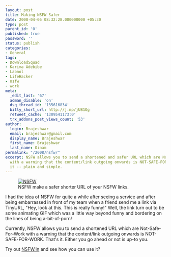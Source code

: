 ```yaml
---
layout: post
title: Making NSFW Safer
date: 2008-04-05 08:32:28.000000000 +05:30
type: post
parent_id: '0'
published: true
password: ''
status: publish
categories:
- General
tags:
- DownloadSquad
- Karima Adebibe
- Labnol
- LifeHacker
- nsfw
- work
meta:
  _edit_last: '67'
  adman_disable: 'on'
  dsq_thread_id: '135616834'
  bitly_short_url: http://j.mp/jUB1Og
  retweet_cache: '1309541173:0'
  trx_addons_post_views_count: '53'
author:
  login: Brajeshwar
  email: brajeshwar@gmail.com
  display_name: Brajeshwar
  first_name: Brajeshwar
  last_name: Oinam
permalink: "/2008/nsfw/"
excerpt: NSFW allows you to send a shortened and safer URL which are Not-Safe-For-Work
  with a warning that the content/link outgoing onwards is NOT-SAFE-FOR-WORK. That's
  it -- plain and simple.
---
```

<figure><a href="http://nsfw.in/"><img src="{{ site.baseurl }}/assets/2008/04/nsfw.jpg" alt="NSFW" /></a><br />
<figcaption>NSFW make a safer shorter URL of your NSFW links.</figcaption>
</figure>
<p>I had the idea of NSFW for quite a while after seeing a service and after being embarrassed in front of my team when a friend send me a link via TinyURL, "Hey, look at this. This is really funny!" Well, the link turn out to be some animating GIF which was a little way beyond funny and bordering on the lines of being a-bit-of-porn!</p>
<p>Currently, NSFW allows you to send a shortened URL which are Not-Safe-For-Work with a warning that the content/link outgoing onwards is <span class="reqd">NOT-SAFE-FOR-WORK</span>. That's it. Either you go ahead or not is up-to you.</p>
<p>Try out <a href="http://nsfw.in/">NSFW.in</a> and see how you can use it?</p>
